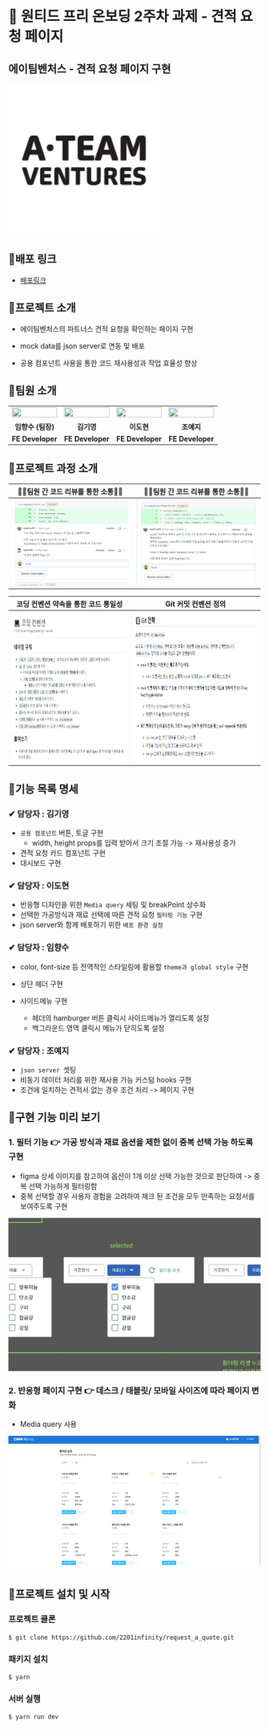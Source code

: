 # 📝 원티드 프리 온보딩 2주차 과제 - 견적 요청 페이지

## 에이팀벤처스 - 견적 요청 페이지 구현

<img src="README.assets/ateamventures_logo_1558522489.jpg" alt="에이팀벤처스" style="width:300px;" />

## 📌배포 링크

- [배포링크](https://requestquote.herokuapp.com/)

## 📌프로젝트 소개

- 에이팀벤처스의 파트너스 견적 요청을 확인하는 페이지 구현

- mock data를 json server로 연동 및 배포

- 공용 컴포넌트 사용을 통한 코드 재사용성과 작업 효율성 향상

## 📌팀원 소개

<table align="center">
<tr >
<td align="center"><a href="https://github.com/perfumelim"><img src="https://avatars.githubusercontent.com/perfumelim" width="100%"  height="50%" /></a></td>
<td align="center"><a href="https://github.com/kykim00"><img src="https://avatars.githubusercontent.com/kykim00" width="100%"  height="65%"/></a></td>
<td align="center"><a href="https://github.com/ksmfou98"><img src="https://avatars.githubusercontent.com/ksmfou98" width="100%" height="50%" /></a></td>
<td align="center"><a href="https://github.com/yezyvibe"><img src="https://avatars.githubusercontent.com/yezyvibe" width="100%"  height="50%"/></a></td>
</tr>
<tr>
<td align="center"><b> 임향수 (팀장)</b></td>
<td align="center"><b>김기영</b></td>
<td align="center"><b>이도현</b></td>
<td align="center"><b>조예지</b></td>
</tr>
<tr>
<td align="center"><b>FE Developer</b></td>
<td align="center"><b>FE Developer</b></td>
<td align="center"><b>FE Developer</b></td>
<td align="center"><b>FE Developer</b></td>
</tr>
</table>

## 📌프로젝트 과정 소개

|                   🦸‍♂️팀원 간 코드 리뷰를 통한 소통🦸‍♀️                   |                   🦸‍♂️팀원 간 코드 리뷰를 통한 소통🦸‍♀️                   |
| :-------------------------------------------------------------------: | :-------------------------------------------------------------------: |
| ![image-20220208215522546](README.assets/image-20220208215522546.png) | ![image-20220208215601863](README.assets/image-20220208215601863.png) |

|                                         코딩 컨벤션 약속을 통한 코드 통일성                                         |                                                Git 커밋 컨벤션 정의                                                 |
| :-----------------------------------------------------------------------------------------------------------------: | :-----------------------------------------------------------------------------------------------------------------: |
| <img src="README.assets/image-20220129152127586.png" alt="image-20220129152127586" width="570px" height = "300px"/> | <img src="README.assets/image-20220129151957567.png" alt="image-20220129151957567" width="600px" height = "300px"/> |

## 📌기능 목록 명세

### ✔ 담당자 : 김기영

- `공용 컴포넌트` 버튼, 토글 구현
  - width, height props를 입력 받아서 크기 조절 가능 -> 재사용성 증가
- 견적 요청 카드 컴포넌트 구현
- 대시보드 구현

### ✔ 담당자 : 이도현

- 반응형 디자인을 위한 `Media query` 세팅 및 breakPoint 상수화
- 선택한 가공방식과 재료 선택에 따른 견적 요청 `필터링 기능` 구현
- json server와 함께 배포하기 위한 `배포 환경 설정`

### ✔ 담당자 : 임향수

- color, font-size 등 전역적인 스타일링에 활용할 `theme과 global style` 구현

- 상단 헤더 구현

- 사이드메뉴 구현

  - 헤더의 hamburger 버튼 클릭시 사이드메뉴가 열리도록 설정
  - 백그라운드 영역 클릭시 메뉴가 닫히도록 설정

### ✔ 담당자 : 조예지

- `json server `셋팅
- 비동기 데이터 처리를 위한 재사용 가능 커스텀 hooks 구현
- 조건에 일치하는 견적서 없는 경우 조건 처리 -> 페이지 구현

## 📌구현 기능 미리 보기

### 1. 필터 기능 👉 가공 방식과 재료 옵션을 제한 없이 중복 선택 가능 하도록 구현

- figma 상세 이미지를 참고하여 옵션이 1개 이상 선택 가능한 것으로 판단하여 -> 중복 선택 가능하게 필터링함
- 중복 선택할 경우 사용자 경험을 고려하여 체크 된 조건을 모두 만족하는 요청서를 보여주도록 구현

<img src="README.assets/KakaoTalk_20220208_102526186.jpg" alt="KakaoTalk_20220208_102526186" style="zoom:70%;" />

### 2. 반응형 페이지 구현 👉 데스크 / 태블릿/ 모바일 사이즈에 따라 페이지 변화

- Media query 사용

![ezgif.com-gif-maker](README.assets/ezgif.com-gif-maker.gif)

## 📌프로젝트 설치 및 시작

### 프로젝트 클론

```
$ git clone https://github.com/2201infinity/request_a_quote.git
```

### 패키지 설치

```
$ yarn
```

### 서버 실행

```
$ yarn run dev
```
